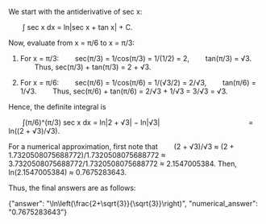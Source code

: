 We start with the antiderivative of sec x:

  ∫ sec x dx = ln|sec x + tan x| + C.

Now, evaluate from x = π/6 to x = π/3:

1. For x = π/3:
  sec(π/3) = 1/cos(π/3) = 1/(1/2) = 2,
  tan(π/3) = √3.
  Thus, sec(π/3) + tan(π/3) = 2 + √3.

2. For x = π/6:
  sec(π/6) = 1/cos(π/6) = 1/(√3/2) = 2/√3,
  tan(π/6) = 1/√3.
  Thus, sec(π/6) + tan(π/6) = 2/√3 + 1/√3 = 3/√3 = √3.

Hence, the definite integral is

  ∫(π/6)^(π/3) sec x dx = ln|2 + √3| − ln|√3|
             = ln((2 + √3)/√3).

For a numerical approximation, first note that
  (2 + √3)/√3 ≈ (2 + 1.7320508075688772)/1.7320508075688772 ≈ 3.7320508075688772/1.7320508075688772 ≈ 2.1547005384.
Then, ln(2.1547005384) ≈ 0.7675283643.

Thus, the final answers are as follows:

{"answer": "\\ln\\left(\\frac{2+\\sqrt{3}}{\\sqrt{3}}\\right)", "numerical_answer": "0.7675283643"}